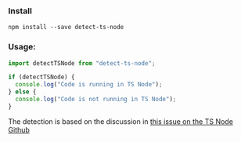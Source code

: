 ### Install

```shell
npm install --save detect-ts-node
```

### Usage:

```ts
import detectTSNode from "detect-ts-node";

if (detectTSNode) {
  console.log("Code is running in TS Node");
} else {
  console.log("Code is not running in TS Node");
}
```

The detection is based on the discussion in [this issue on the TS Node Github](https://github.com/TypeStrong/ts-node/issues/846)
